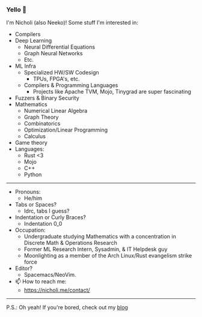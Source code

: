 ### Yello 👋
I'm Nicholi (also Neeko)!
Some stuff I'm interested in:
  - Compilers
  - Deep Learning
      + Neural Differential Equations
      + Graph Neural Networks
      + Etc.
  - ML Infra
      + Specialized HW/SW Codesign
        - TPUs, FPGA's, etc. 
      + Compilers & Programming Languages
        - Projects like Apache TVM, Mojo, Tinygrad are super fascinating
  - Fuzzers & Binary Security
  - Mathematics
    + Numerical Linear Algebra
    + Graph Theory
    + Combinatorics
    + Optimization/Linear Programming
    + Calculus
  - Game theory
  - Languages:
    + Rust <3
    + Mojo
    + C++
    + Python
    
    
----------------------
- Pronouns: 
  + He/him
- Tabs or Spaces? 
  + Idrc, tabs I guess?
- Indentation or Curly Braces?
  + Indentation 0_0 
- Occupation:
  + Undergraduate studying Mathematics with a concentration in Discrete Math & Operations Research
  + Former ML Research Intern, Sysadmin, & IT Helpdesk guy
  + Moonlighting as a member of the Arch Linux/Rust evangelism strike force
- Editor? 
  + Spacemacs/NeoVim.
- 📫 How to reach me: 
  + https://nicholi.me/contact/

-----------------------

P.S.: Oh yeah! If you're bored, check out my [blog](https://www.nicholi.me)

<!--
**nicholicaron/nicholicaron** is a ✨ _special_ ✨ repository because its `README.md` (this file) appears on your GitHub profile.

Here are some ideas to get you started:

- 🔭 I’m currently working on ...
- 🌱 I’m currently learning ...
- 👯 I’m looking to collaborate on ...
- 🤔 I’m looking for help with ...
- 💬 Ask me about ...
- 📫 How to reach me: ...
- 😄 Pronouns: ...
- ⚡ Fun fact: ...
-->
